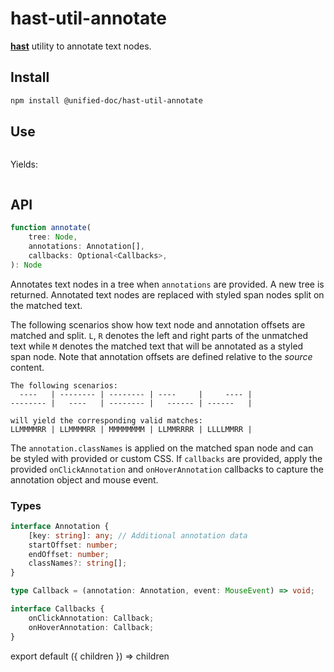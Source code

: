 # hast-util-annotate

[**hast**][hast] utility to annotate text nodes.

## Install

```sh
npm install @unified-doc/hast-util-annotate
```

## Use

```js
```

Yields:

```js
```

## API

```ts
function annotate(
	tree: Node,
	annotations: Annotation[],
	callbacks: Optional<Callbacks>,
): Node
```
Annotates text nodes in a tree when `annotations` are provided.  A new tree is returned.  Annotated text nodes are replaced with styled span nodes split on the matched text.

The following scenarios show how text node and annotation offsets are matched and split.  `L`, `R` denotes the left and right parts of the unmatched text while `M` denotes the matched text that will be annotated as a styled span node.  Note that annotation offsets are defined relative to the *source* content.

```
The following scenarios:
  ----   | -------- | -------- | ----     |     ---- |
-------- |   ----   | -------- |   ------ | ------   |

will yield the corresponding valid matches:
LLMMMMRR | LLMMMMRR | MMMMMMMM | LLMMRRRR | LLLLMMRR |
```

The `annotation.classNames` is applied on the matched span node and can be styled with provided or custom CSS.  If `callbacks` are provided, apply the provided `onClickAnnotation` and `onHoverAnnotation` callbacks to capture the annotation object and mouse event.

### Types

```ts
interface Annotation {
	[key: string]: any; // Additional annotation data
	startOffset: number;
	endOffset: number;
	classNames?: string[];
}

type Callback = (annotation: Annotation, event: MouseEvent) => void;

interface Callbacks {
	onClickAnnotation: Callback;
	onHoverAnnotation: Callback;
}
```

<!-- Definition -->
[hast]: https://github.com/syntax-tree/hast

<!-- Unfortunate hack to make importing gatsby in mdx work... -->
export default ({ children }) => children
